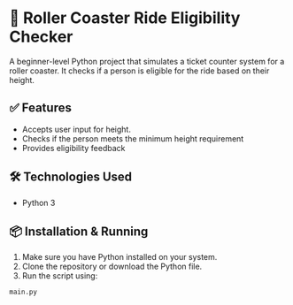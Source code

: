 # 🎢 Roller Coaster Ride Eligibility Checker

A beginner-level Python project that simulates a ticket counter system for a roller coaster. It checks if a person is eligible for the ride based on their height.

## ✅ Features

- Accepts user input for height.
- Checks if the person meets the minimum height requirement
- Provides eligibility feedback

## 🛠️ Technologies Used

- Python 3

## 📦 Installation & Running

1. Make sure you have Python installed on your system.
2. Clone the repository or download the Python file.
3. Run the script using:

```bash
main.py
